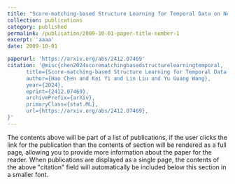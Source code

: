 ```yaml
---
title: "Score-matching-based Structure Learning for Temporal Data on Networks"
collection: publications
category: published
permalink: /publication/2009-10-01-paper-title-number-1
excerpt: 'aaaa'
date: 2009-10-01

paperurl: 'https://arxiv.org/abs/2412.07469'
citation: '@misc{chen2024scorematchingbasedstructurelearningtemporal,
      title={Score-matching-based Structure Learning for Temporal Data on Networks}, 
      author={Hao Chen and Kai Yi and Lin Liu and Yu Guang Wang},
      year={2024},
      eprint={2412.07469},
      archivePrefix={arXiv},
      primaryClass={stat.ML},
      url={https://arxiv.org/abs/2412.07469}, 
}'
---
```

The contents above will be part of a list of publications, if the user clicks the link for the publication than the contents of section will be rendered as a full page, allowing you to provide more information about the paper for the reader. When publications are displayed as a single page, the contents of the above "citation" field will automatically be included below this section in a smaller font.
